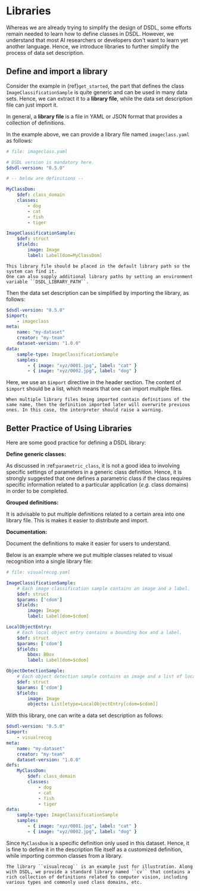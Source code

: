 # Libraries

Whereas we are already trying to simplify the design of DSDL, some efforts remain needed to learn how to define classes in DSDL.
However, we understand that most AI researchers or developers don't want to learn yet another language. 
Hence, we introduce libraries to further simplify the process of data set description.

## Define and import a library

Consider the example in {ref}`get_started`, the part that defines the class ``ImageClassificationSample`` is quite generic and can be used in many data sets. Hence, we can extract it to a **library file**, while the data set description file can just import it. 

In general, a **library file** is a file in YAML or JSON format that provides a collection of definitions. 

In the example above, we can provide a library file named `imageclass.yaml` as follows:

```yaml
# file: imageclass.yaml

# DSDL version is mandatory here.
$dsdl-version: "0.5.0"

# -- below are definitions --

MyClassDom:
    $def: class_domain
    classes:
        - dog
        - cat
        - fish
        - tiger

ImageClassificationSample:
    $def: struct
    $fields:
        image: Image
        label: Label[dom=MyClassDom]
```


```{note}
This library file should be placed in the default library path so the system can find it. 
One can also supply additional library paths by setting an environment variable ``DSDL_LIBRARY_PATH``.
```

Then the data set description can be simplified by importing the library, as follows:

```yaml
$dsdl-version: "0.5.0"
$import: 
    - imageclass
meta:
    name: "my-dataset"
    creator: "my-team"
    dataset-version: "1.0.0"
data:
    sample-type: ImageClassificationSample
    samples:
        - { image: "xyz/0001.jpg", label: "cat" }
        - { image: "xyz/0002.jpg", label: "dog" }
```

Here, we use an ``$import`` directive in the header section. The content of ``$import`` should be a list, which means that one can import multiple files. 

```{note}
When multiple library files being imported contain definitions of the same name, then the definition imported later will overwrite previous ones. In this case, the interpreter should raise a warning. 
```

## Better Practice of Using Libraries

Here are some good practice for defining a DSDL library:

**Define generic classes:**

As discussed in :ref:`parametric_class`, it is not a good idea to involving specific settings of parameters in a generic class definition. 
Hence, it is strongly suggested that one defines a parametric class if the class requires specific information related to a particular application (*e.g.* class domains) in order to be completed. 

**Grouped definitions:**

It is advisable to put multiple definitions related to a certain area into one library file. 
This is makes it easier to distribute and import.

**Documentation:**

Document the definitions to make it easier for users to understand.

Below is an example where we put multiple classes related to visual recognition into a single library file:

```yaml
# file: visualrecog.yaml

ImageClassificationSample:
    # Each image classification sample contains an image and a label.
    $def: struct
    $params: ['cdom']
    $fields:
        image: Image
        label: Label[dom=$cdom]

LocalObjectEntry:
    # Each local object entry contains a bounding box and a label.
    $def: struct
    $params: ['cdom']
    $fields:
        bbox: BBox
        label: Label[dom=$cdom]

ObjectDetectionSample:
    # Each object detection sample contains an image and a list of local object entries.
    $def: struct
    $params: ['cdom']
    $fields:
        image: Image
        objects: List[etype=LocalObjectEntry[cdom=$cdom]]
```

With this library, one can write a data set description as follows:

```yaml
$dsdl-version: "0.5.0"
$import: 
    - visualrecog
meta:
    name: "my-dataset"
    creator: "my-team"
    dataset-version: "1.0.0"
defs:
    MyClassDom:
        $def: class_domain
        classes:
            - dog
            - cat
            - fish
            - tiger
data:
    sample-type: ImageClassificationSample
    samples:
        - { image: "xyz/0001.jpg", label: "cat" }
        - { image: "xyz/0002.jpg", label: "dog" }
```

Since ``MyClassDom`` is a specific definition only used in this dataset. Hence, it is fine to define it in the description file itself as a customized definition, while importing common classes from a library.

```{note}
The library ``visualrecog`` is an example just for illustration. Along with DSDL, we provide a standard library named ``cv`` that contains a rich collection of definitions related to computer vision, including various types and commonly used class domains, etc. 
```
